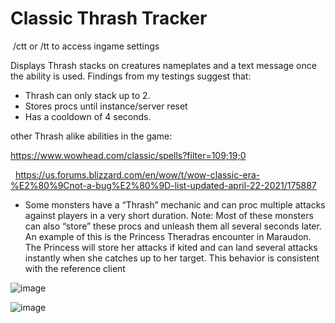 # Classic Thrash Tracker

 /ctt or /tt to access ingame settings 
 

Displays Thrash stacks on creatures nameplates and a text message once the ability is used.
Findings from my testings suggest that:

* Thrash can only stack up to 2.
* Stores procs until instance/server reset
* Has a cooldown of 4 seconds.

other Thrash alike abilities in the game:

https://www.wowhead.com/classic/spells?filter=109;19;0

 
https://us.forums.blizzard.com/en/wow/t/wow-classic-era-%E2%80%9Cnot-a-bug%E2%80%9D-list-updated-april-22-2021/175887

* Some monsters have a “Thrash” mechanic and can proc multiple attacks against players in a very short duration.
Note: Most of these monsters can also “store” these procs and unleash them all several seconds later.
An example of this is the Princess Theradras encounter in Maraudon.
The Princess will store her attacks if kited and can land several attacks instantly when she catches up to her target. This behavior is consistent with the reference client

![image](https://github.com/Poli93/ClassicThrashTracker/assets/965110/539ea7d4-0111-4c4c-8074-73eb0eb431e9)

![image](https://github.com/Poli93/ClassicThrashTracker/assets/965110/f58b3777-3885-4ecb-97be-cc49ec4c24d5)
